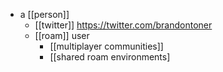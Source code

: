 - a [[person]]
	- [[twitter]] https://twitter.com/brandontoner
	- [[roam]] user
		- [[multiplayer communities]]
		- [[shared roam environments]